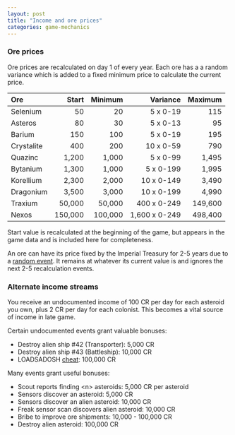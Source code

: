 ```yaml
---
layout: post
title: "Income and ore prices"
categories: game-mechanics
---
```


### Ore prices
Ore prices are recalculated on day 1 of every year. Each ore has a
a random variance which is added to a fixed minimum price
to calculate the current price.

| Ore        | Start   | Minimum |  Variance     | Maximum |
|:-----------|--------:|--------:|--------------:|--------:|
| Selenium   |      50 |      20 |     5 x  0-19 |     115 |
| Asteros    |      80 |      30 |     5 x  0-13 |      95 |
| Barium     |     150 |     100 |     5 x  0-19 |     195 |
| Crystalite |     400 |     200 |    10 x  0-59 |     790 |
| Quazinc    |   1,200 |   1,000 |     5 x  0-99 |   1,495 |
| Bytanium   |   1,300 |   1,000 |     5 x 0-199 |   1,995 |
| Korellium  |   2,300 |   2,000 |    10 x 0-149 |   3,490 |
| Dragonium  |   3,500 |   3,000 |    10 x 0-199 |   4,990 |
| Traxium    |  50,000 |  50,000 |   400 x 0-249 | 149,600 |
| Nexos      | 150,000 | 100,000 | 1,600 x 0-249 | 498,400 |

Start value is recalculated at the beginning of the game, but appears in
the game data and is included here for completeness.

An ore can have its price fixed by the Imperial Treasury for 2-5 years
due to a [random event](random-events.html).
It remains at whatever its current value is
and ignores the next 2-5 recalculation events.

### Alternate income streams
You receive an undocumented income of 100 CR per day for each
asteroid you own, plus 2 CR per day for each colonist. This becomes a
vital source of income in late game.

Certain undocumented events grant valuable bonuses:

- Destroy alien ship #42 (Transporter): 5,000 CR
- Destroy alien ship #43 (Battleship): 10,000 CR
- LOADSADOSH [cheat](../game-mechanics/cheats.html): 100,000 CR

Many events grant useful bonuses:

- Scout reports finding &lt;n&gt; asteroids: 5,000 CR per asteroid
- Sensors discover an asteroid: 5,000 CR
- Sensors discover an alien asteroid: 10,000 CR
- Freak sensor scan discovers alien asteroid: 10,000 CR
- Bribe to improve ore shipments: 10,000 - 100,000 CR
- Destroy alien asteroid: 100,000 CR

